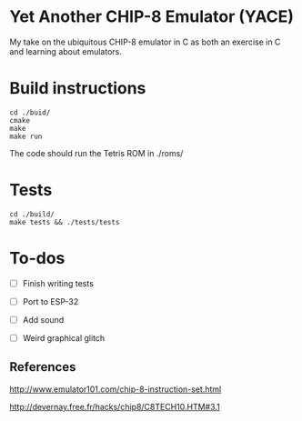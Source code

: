 # Yet Another CHIP-8 Emulator (YACE)

My take on the ubiquitous CHIP-8 emulator in C as both an exercise in C and learning about emulators.

# Build instructions
```
cd ./buid/
cmake
make 
make run
```
The code should run the Tetris ROM in ./roms/

# Tests

```
cd ./build/
make tests && ./tests/tests
```

# To-dos

* [ ] Finish writing tests
* [ ] Port to ESP-32 
* [ ] Add sound
* [ ] Weird graphical glitch


## References

http://www.emulator101.com/chip-8-instruction-set.html

http://devernay.free.fr/hacks/chip8/C8TECH10.HTM#3.1
